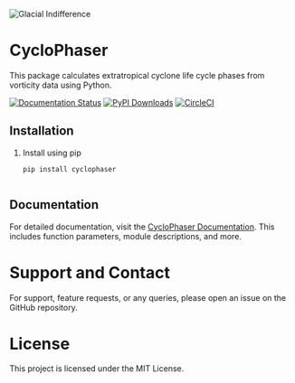 
![Glacial Indifference](https://github.com/daniloceano/CycloPhaser/assets/56005607/35597b83-26fb-41ba-838d-f414ae540317)

# CycloPhaser

This package calculates extratropical cyclone life cycle phases from vorticity data using Python.

[![Documentation Status](https://readthedocs.org/projects/cyclophaser/badge/?version=latest)](https://cyclophaser.readthedocs.io/en/latest/?badge=latest)
[![PyPI Downloads](https://pepy.tech/badge/cyclophaser)](https://pepy.tech/project/cyclophaser)
[![CircleCI](https://circleci.com/gh/daniloceano/CycloPhaser.svg?style=shield)](https://circleci.com/gh/daniloceano/CycloPhaser)

## Installation

1. Install using pip

   ```
   pip install cyclophaser


## Documentation

For detailed documentation, visit the [CycloPhaser Documentation](https://cyclophaser.readthedocs.io/en/latest/). This includes function parameters, module descriptions, and more.

# Support and Contact

For support, feature requests, or any queries, please open an issue on the GitHub repository.

# License

This project is licensed under the MIT License.

